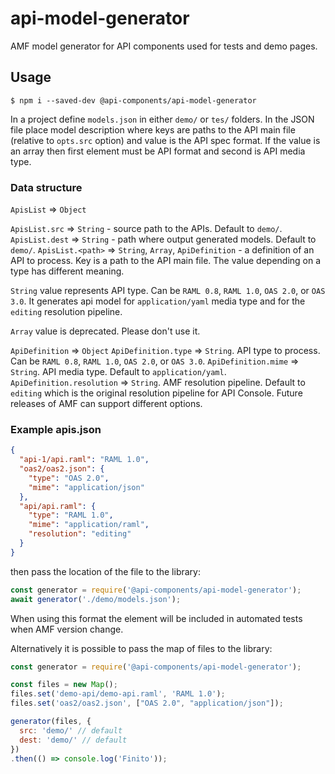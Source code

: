 # api-model-generator

AMF model generator for API components used for tests and demo pages.

## Usage

```
$ npm i --saved-dev @api-components/api-model-generator
```

In a project define `models.json` in either `demo/` or `tes/` folders.
In the JSON file place model description where keys are paths to the
API main file (relative to `opts.src` option) and value is the API spec format.
If the value is an array then first element must be API format and second is API media type.

### Data structure

`ApisList` ⇒ `Object`

`ApisList.src` ⇒ `String` - source path to the APIs. Default to `demo/`.
`ApisList.dest` ⇒ `String` - path where output generated models. Default to `demo/`.
`ApisList.<path>` ⇒ `String`, `Array`, `ApiDefinition` - a definition of an API to process. Key is a path to the API main file. The value depending on a type has different meaning.

`String` value represents API type. Can be `RAML 0.8`, `RAML 1.0`, `OAS 2.0`, or `OAS 3.0`. It generates api model for `application/yaml` media type and for the `editing` resolution pipeline.

`Array` value is deprecated. Please don't use it.

`ApiDefinition` ⇒ `Object`
`ApiDefinition.type` ⇒ `String`. API type to process. Can be `RAML 0.8`, `RAML 1.0`, `OAS 2.0`, or `OAS 3.0`.
`ApiDefinition.mime` ⇒ `String`. API media type. Default to `application/yaml`.
`ApiDefinition.resolution` ⇒ `String`. AMF resolution pipeline. Default to `editing` which is the original resolution pipeline for API Console. Future releases of AMF can support different options.


### Example apis.json

```json
{
  "api-1/api.raml": "RAML 1.0",
  "oas2/oas2.json": {
    "type": "OAS 2.0",
    "mime": "application/json"
  },
  "api/api.raml": {
    "type": "RAML 1.0",
    "mime": "application/raml",
    "resolution": "editing"
  }
}
```

then pass the location of the file to the library:

```javascript
const generator = require('@api-components/api-model-generator');
await generator('./demo/models.json');
```

When using this format the element will be included in automated tests when AMF version change.


Alternatively it is possible to pass the map of files to the library:

```javascript
const generator = require('@api-components/api-model-generator');

const files = new Map();
files.set('demo-api/demo-api.raml', 'RAML 1.0');
files.set('oas2/oas2.json', ["OAS 2.0", "application/json"]);

generator(files, {
  src: 'demo/' // default
  dest: 'demo/' // default
})
.then(() => console.log('Finito'));
```
